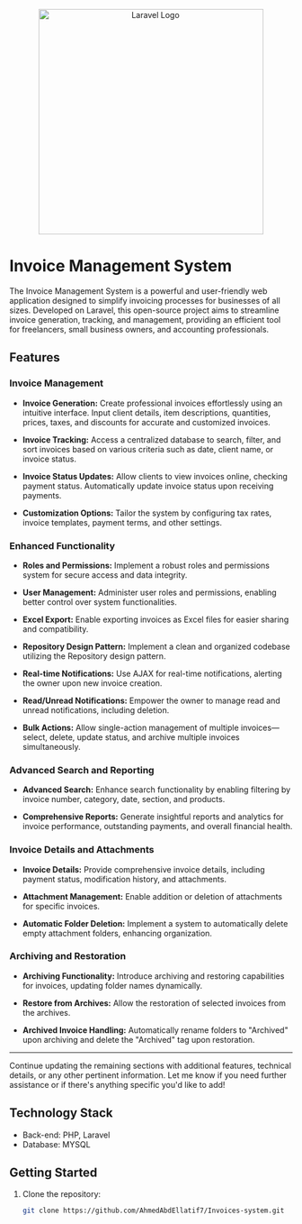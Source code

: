 <p align="center"><a href="https://laravel.com" target="_blank"><img src="https://raw.githubusercontent.com/laravel/art/master/logo-lockup/5%20SVG/2%20CMYK/1%20Full%20Color/laravel-logolockup-cmyk-red.svg" width="400" alt="Laravel Logo"></a></p>

# Invoice Management System

The Invoice Management System is a powerful and user-friendly web application designed to simplify invoicing processes for businesses of all sizes. Developed on Laravel, this open-source project aims to streamline invoice generation, tracking, and management, providing an efficient tool for freelancers, small business owners, and accounting professionals.

## Features

### Invoice Management

- **Invoice Generation:** Create professional invoices effortlessly using an intuitive interface. Input client details, item descriptions, quantities, prices, taxes, and discounts for accurate and customized invoices.

- **Invoice Tracking:** Access a centralized database to search, filter, and sort invoices based on various criteria such as date, client name, or invoice status.

- **Invoice Status Updates:** Allow clients to view invoices online, checking payment status. Automatically update invoice status upon receiving payments.

- **Customization Options:** Tailor the system by configuring tax rates, invoice templates, payment terms, and other settings.

### Enhanced Functionality

- **Roles and Permissions:** Implement a robust roles and permissions system for secure access and data integrity.

- **User Management:** Administer user roles and permissions, enabling better control over system functionalities.

- **Excel Export:** Enable exporting invoices as Excel files for easier sharing and compatibility.

- **Repository Design Pattern:** Implement a clean and organized codebase utilizing the Repository design pattern.

- **Real-time Notifications:** Use AJAX for real-time notifications, alerting the owner upon new invoice creation.

- **Read/Unread Notifications:** Empower the owner to manage read and unread notifications, including deletion.

- **Bulk Actions:** Allow single-action management of multiple invoices—select, delete, update status, and archive multiple invoices simultaneously.

### Advanced Search and Reporting

- **Advanced Search:** Enhance search functionality by enabling filtering by invoice number, category, date, section, and products.

- **Comprehensive Reports:** Generate insightful reports and analytics for invoice performance, outstanding payments, and overall financial health.

### Invoice Details and Attachments

- **Invoice Details:** Provide comprehensive invoice details, including payment status, modification history, and attachments.

- **Attachment Management:** Enable addition or deletion of attachments for specific invoices.

- **Automatic Folder Deletion:** Implement a system to automatically delete empty attachment folders, enhancing organization.

### Archiving and Restoration

- **Archiving Functionality:** Introduce archiving and restoring capabilities for invoices, updating folder names dynamically.

- **Restore from Archives:** Allow the restoration of selected invoices from the archives.

- **Archived Invoice Handling:** Automatically rename folders to "Archived" upon archiving and delete the "Archived" tag upon restoration.

---

Continue updating the remaining sections with additional features, technical details, or any other pertinent information. Let me know if you need further assistance or if there's anything specific you'd like to add!


## Technology Stack

- Back-end: PHP, Laravel
- Database: MYSQL

## Getting Started

1. Clone the repository:
   ```bash
   git clone https://github.com/AhmedAbdEllatif7/Invoices-system.git

